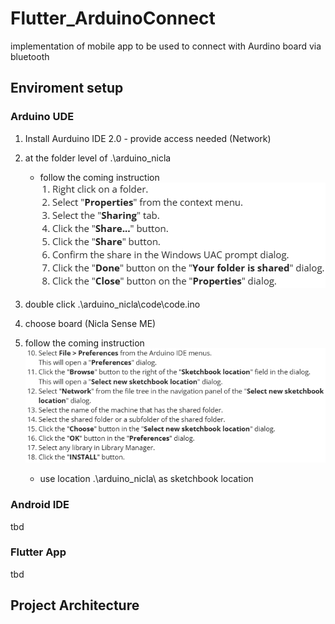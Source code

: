 # Flutter_ArduinoConnect
implementation of mobile app to be used to connect with Aurdino board via bluetooth

## Enviroment setup
### Arduino UDE
1. Install Aurduino IDE 2.0
        - provide access needed (Network)
2. at the folder level of .\arduino_nicla
    - follow the coming instruction ![image](__doc\sharing_prop.png)

2. double click .\arduino_nicla\code\code.ino
3. choose board (Nicla Sense ME)
4. follow the coming instruction ![image](__doc\sketchbook_loc.png)
    - use location .\arduino_nicla\ as sketchbook location


### Android IDE 
tbd

### Flutter App
tbd

## Project Architecture
